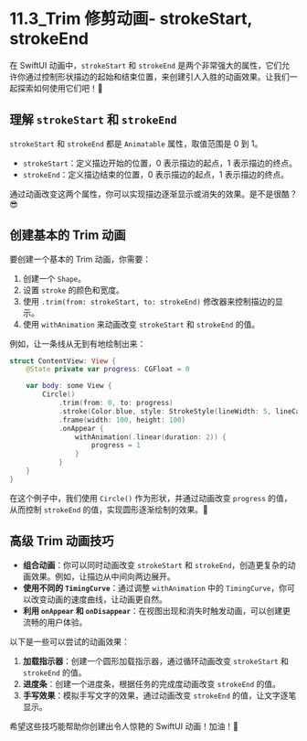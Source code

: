 ﻿# 11.3_Trim 修剪动画- strokeStart, strokeEnd

在 SwiftUI 动画中，`strokeStart` 和 `strokeEnd` 是两个非常强大的属性，它们允许你通过控制形状描边的起始和结束位置，来创建引人入胜的动画效果。让我们一起探索如何使用它们吧！🚀

## 理解 `strokeStart` 和 `strokeEnd`

`strokeStart` 和 `strokeEnd` 都是 `Animatable` 属性，取值范围是 0 到 1。

*   `strokeStart`：定义描边开始的位置，0 表示描边的起点，1 表示描边的终点。
*   `strokeEnd`：定义描边结束的位置，0 表示描边的起点，1 表示描边的终点。

通过动画改变这两个属性，你可以实现描边逐渐显示或消失的效果。是不是很酷？😎

## 创建基本的 Trim 动画

要创建一个基本的 Trim 动画，你需要：

1.  创建一个 `Shape`。
2.  设置 `stroke` 的颜色和宽度。
3.  使用 `.trim(from: strokeStart, to: strokeEnd)` 修改器来控制描边的显示。
4.  使用 `withAnimation` 来动画改变 `strokeStart` 和 `strokeEnd` 的值。

例如，让一条线从无到有地绘制出来：

```swift
struct ContentView: View {
    @State private var progress: CGFloat = 0

    var body: some View {
        Circle()
            .trim(from: 0, to: progress)
            .stroke(Color.blue, style: StrokeStyle(lineWidth: 5, lineCap: .round))
            .frame(width: 100, height: 100)
            .onAppear {
                withAnimation(.linear(duration: 2)) {
                    progress = 1
                }
            }
    }
}
```

在这个例子中，我们使用 `Circle()` 作为形状，并通过动画改变 `progress` 的值，从而控制 `strokeEnd` 的值，实现圆形逐渐绘制的效果。🎉

## 高级 Trim 动画技巧

*   **组合动画**：你可以同时动画改变 `strokeStart` 和 `strokeEnd`，创造更复杂的动画效果。例如，让描边从中间向两边展开。
*   **使用不同的 `TimingCurve`**：通过调整 `withAnimation` 中的 `TimingCurve`，你可以改变动画的速度曲线，让动画更自然。
*   **利用 `onAppear` 和 `onDisappear`**：在视图出现和消失时触发动画，可以创建更流畅的用户体验。

以下是一些可以尝试的动画效果：

1.  **加载指示器**：创建一个圆形加载指示器，通过循环动画改变 `strokeStart` 和 `strokeEnd` 的值。
2.  **进度条**：创建一个进度条，根据任务的完成度动画改变 `strokeEnd` 的值。
3.  **手写效果**：模拟手写文字的效果，通过动画改变 `strokeEnd` 的值，让文字逐笔显示。

希望这些技巧能帮助你创建出令人惊艳的 SwiftUI 动画！加油！💪


